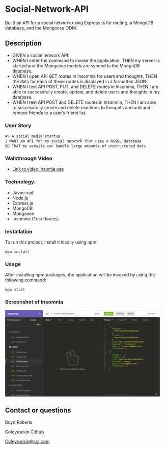 # Social-Network-API
Build an API for a social network using Express.js for routing, a MongoDB database, and the Mongoose ODM.

## Description
- GIVEN a social network API:
- WHEN I enter the command to invoke the application, THEN my server is started and the Mongoose models are synced to the MongoDB database.
- WHEN I open API GET routes in Insomnia for users and thoughts, THEN the data for each of these routes is displayed in a formatted JSON.
- WHEN I test API POST, PUT, and DELETE routes in Insomnia, THEN I am able to successfully create, update, and delete users and thoughts in my database.
- WHEN I test API POST and DELETE routes in Insomnia, THEN I am able to successfully create and delete reactions to thoughts and add and remove friends to a user’s friend list.

### User Story
```
AS A social media startup
I WANT an API for my social network that uses a NoSQL database
SO THAT my website can handle large amounts of unstructured data
```
### Walkthrough Video
- [Link to video insomia use]()

### Technology:
- Javascript
- Node.js
- Express.js
- MongoDB
- Mongoose
- Insomnia (Test Routes)


### Installation

To run this project, install it locally using npm:

```
npm install
```

### Usage

After installing npm packages, the application will be invoked by using the following command:

```
npm start
```

### Screenshot of Insomnia
![img](./assets/img/18-nosql-homework-demo-01.gif)

## Contact or questions
Boyd Roberts

[Coleyrockin Github](https://github.com/coleyrockin)

[Coleyrockin@aol.com](mailto:coleyrockin@aol.com)

